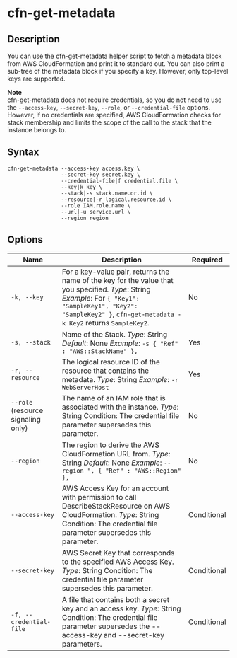 # cfn\-get\-metadata<a name="cfn-get-metadata"></a>

## Description<a name="cfn-get-metadata-Description"></a>

You can use the cfn\-get\-metadata helper script to fetch a metadata block from AWS CloudFormation and print it to standard out\. You can also print a sub\-tree of the metadata block if you specify a key\. However, only top\-level keys are supported\.

**Note**  
cfn\-get\-metadata does not require credentials, so you do not need to use the `--access-key`, `--secret-key`, `--role`, or `--credential-file` options\. However, if no credentials are specified, AWS CloudFormation checks for stack membership and limits the scope of the call to the stack that the instance belongs to\.

## Syntax<a name="cfn-get-metadata-Syntax"></a>

```
cfn-get-metadata --access-key access.key \
                 --secret-key secret.key \
                 --credential-file|f credential.file \
                 --key|k key \
                 --stack|-s stack.name.or.id \
                 --resource|-r logical.resource.id \
                 --role IAM.role.name \
                 --url|-u service.url \
                 --region region
```

## Options<a name="cfn-get-metadata-options"></a>


| Name | Description | Required | 
| --- | --- | --- | 
|   `-k, --key`   |  For a key\-value pair, returns the name of the key for the value that you specified\. *Type*: String *Example*: For `{ "Key1": "SampleKey1", "Key2": "SampleKey2" }`, `cfn-get-metadata -k Key2` returns `SampleKey2`\.  |  No  | 
|   `-s, --stack`   |  Name of the Stack\. *Type*: String *Default*: None *Example*: `-s { "Ref" : "AWS::StackName" },`  |  Yes  | 
|   `-r, --resource`   |  The logical resource ID of the resource that contains the metadata\. *Type*: String *Example*: `-r WebServerHost`  |  Yes  | 
|  `--role` \(resource signaling only\)  |  The name of an IAM role that is associated with the instance\. *Type*: String Condition: The credential file parameter supersedes this parameter\.  |  No  | 
|   `--region`   |  The region to derive the AWS CloudFormation URL from\. *Type*: String *Default*: None *Example*: `--region ", { "Ref" : "AWS::Region" },`  |  No  | 
|   `--access-key`   |  AWS Access Key for an account with permission to call DescribeStackResource on AWS CloudFormation\. *Type*: String Condition: The credential file parameter supersedes this parameter\.  |  Conditional  | 
|   `--secret-key`   |  AWS Secret Key that corresponds to the specified AWS Access Key\. *Type*: String Condition: The credential file parameter supersedes this parameter\.  |  Conditional  | 
|   `-f, --credential-file`   |  A file that contains both a secret key and an access key\. *Type*: String Condition: The credential file parameter supersedes the \-\-access\-key and \-\-secret\-key parameters\.  |  Conditional  | 